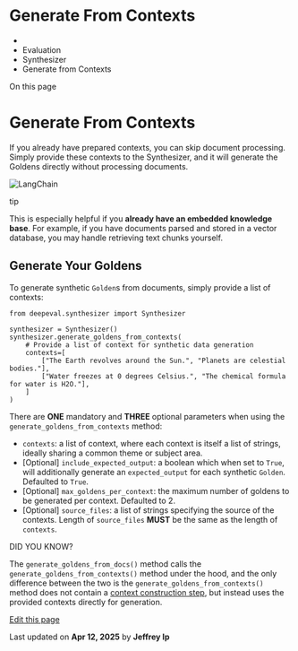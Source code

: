 # Generate From Contexts

  * [](/)
  * Evaluation
  * Synthesizer
  * Generate from Contexts

On this page

# Generate From Contexts

If you already have prepared contexts, you can skip document processing. Simply provide these contexts to the Synthesizer, and it will generate the Goldens directly without processing documents.

![LangChain](https://confident-bucket.s3.amazonaws.com/synthesize-from-contexts.svg)

tip

This is especially helpful if you **already have an embedded knowledge base**. For example, if you have documents parsed and stored in a vector database, you may handle retrieving text chunks yourself.

## Generate Your Goldens​

To generate synthetic `Golden`s from documents, simply provide a list of contexts:
    
    
    from deepeval.synthesizer import Synthesizer  
      
    synthesizer = Synthesizer()  
    synthesizer.generate_goldens_from_contexts(  
        # Provide a list of context for synthetic data generation  
        contexts=[  
            ["The Earth revolves around the Sun.", "Planets are celestial bodies."],  
            ["Water freezes at 0 degrees Celsius.", "The chemical formula for water is H2O."],  
        ]  
    )  
    

There are **ONE** mandatory and **THREE** optional parameters when using the `generate_goldens_from_contexts` method:

  * `contexts`: a list of context, where each context is itself a list of strings, ideally sharing a common theme or subject area.
  * [Optional] `include_expected_output`: a boolean which when set to `True`, will additionally generate an `expected_output` for each synthetic `Golden`. Defaulted to `True`.
  * [Optional] `max_goldens_per_context`: the maximum number of goldens to be generated per context. Defaulted to 2.
  * [Optional] `source_files`: a list of strings specifying the source of the contexts. Length of `source_files` **MUST** be the same as the length of `contexts`.

DID YOU KNOW?

The `generate_goldens_from_docs()` method calls the `generate_goldens_from_contexts()` method under the hood, and the only difference between the two is the `generate_goldens_from_contexts()` method does not contain a [context construction step](/docs/synthesizer-generate-from-docs#how-does-context-construction-work), but instead uses the provided contexts directly for generation.

[Edit this page](https://github.com/confident-ai/deepeval/edit/main/docs/docs/synthesizer-generate-from-contexts.mdx)

Last updated on **Apr 12, 2025** by **Jeffrey Ip**
